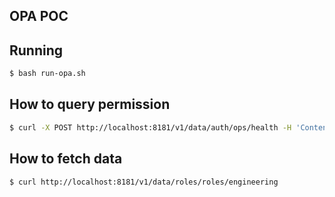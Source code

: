 ## OPA POC

## Running

```bash
$ bash run-opa.sh
```

## How to query permission
```bash
$ curl -X POST http://localhost:8181/v1/data/auth/ops/health -H 'Content-Type: application/json' -d @input.json | jq
```

## How to fetch data

```bash
$ curl http://localhost:8181/v1/data/roles/roles/engineering
```
